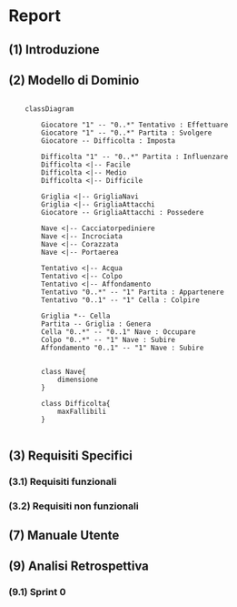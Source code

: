 # Report

## (1) Introduzione

## (2) Modello di Dominio

```mermaid
    
    classDiagram
        
        Giocatore "1" -- "0..*" Tentativo : Effettuare
        Giocatore "1" -- "0..*" Partita : Svolgere
        Giocatore -- Difficolta : Imposta

        Difficolta "1" -- "0..*" Partita : Influenzare
        Difficolta <|-- Facile
        Difficolta <|-- Medio
        Difficolta <|-- Difficile

        Griglia <|-- GrigliaNavi
        Griglia <|-- GrigliaAttacchi
        Giocatore -- GrigliaAttacchi : Possedere

        Nave <|-- Cacciatorpediniere
        Nave <|-- Incrociata
        Nave <|-- Corazzata
        Nave <|-- Portaerea
        
        Tentativo <|-- Acqua
        Tentativo <|-- Colpo
        Tentativo <|-- Affondamento
        Tentativo "0..*" -- "1" Partita : Appartenere
        Tentativo "0..1" -- "1" Cella : Colpire

        Griglia *-- Cella
        Partita -- Griglia : Genera
        Cella "0..*" -- "0..1" Nave : Occupare
        Colpo "0..*" -- "1" Nave : Subire
        Affondamento "0..1" -- "1" Nave : Subire


        class Nave{
            dimensione
        }

        class Difficolta{
            maxFallibili
        }


```

## (3) Requisiti Specifici
### (3.1) Requisiti funzionali
### (3.2) Requisiti non funzionali


## (7) Manuale Utente

## (9) Analisi Retrospettiva
### (9.1) Sprint 0

